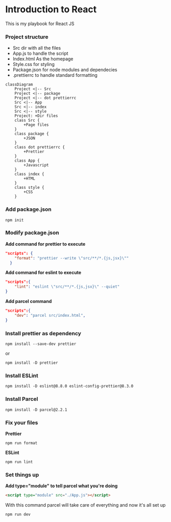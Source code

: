 # Introduction to React
This is my playbook for React JS

### Project structure

- Src dir with all the files
- App.js to handle the script
- Index.html As the homepage
- Style.css for styling
- Package.json for node modules and dependecies
- .prettierrc to handle standard formatting

```mermaid
classDiagram
    Project <|-- Src
    Project <|-- package
    Project <|-- dot prettierrc
    Src <|-- App
    Src <|-- index
    Src <|-- style
    Project: +Dir files
    class Src {
        +Page files
    }
    class package {
        +JSON
    }
    class dot prettierrc {
        +Prettier
    }
    class App {
        +Javascript
    }
    class index {
        +HTML
    }
    class style {
        +CSS
    }
```

### Add package.json
```npm init```

### Modify package.json
**Add command for prettier to execute**
```json
"scripts": {
    "format": "prettier --write \"src/**/*.{js,jsx}\""
  }
```

**Add command for eslint to execute**
```json
"scripts":{
    "lint": "eslint \"src/**/*.{js,jsx}\" --quiet"
}
```

**Add parcel command**
```json
"scripts":{
    "dev": "parcel src/index.html",
}
```


### Install prettier as dependency

```
npm install --save-dev prettier
```

or

```
npm install -D prettier
```

### Install ESLint
```
npm install -D eslint@8.8.0 eslint-config-prettier@8.3.0
```

### Install Parcel
```
npm install -D parcel@2.2.1
```
### Fix your files
**Prettier**
```
npm run format
```

**ESLint**
```
npm run lint
```

### Set things up
**Add type="module" to tell parcel what you're doing**
```html
<script type="module" src="./App.js"></script>
```

With this command parcel will take care of everything and now it's all set up

```
npm run dev
```
